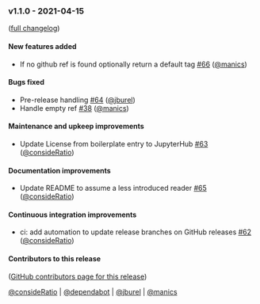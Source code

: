 ### v1.1.0 - 2021-04-15

([full changelog](https://github.com/jupyterhub/action-major-minor-tag-calculator/compare/v1.0.0...81e90594b90bef0bc68479d0ab3aae33a940526e))

#### New features added

- If no github ref is found optionally return a default tag [#66](https://github.com/jupyterhub/action-major-minor-tag-calculator/pull/66) ([@manics](https://github.com/manics))

#### Bugs fixed

- Pre-release handling [#64](https://github.com/jupyterhub/action-major-minor-tag-calculator/pull/64) ([@jburel](https://github.com/jburel))
- Handle empty ref [#38](https://github.com/jupyterhub/action-major-minor-tag-calculator/pull/38) ([@manics](https://github.com/manics))

#### Maintenance and upkeep improvements

- Update License from boilerplate entry to JupyterHub [#63](https://github.com/jupyterhub/action-major-minor-tag-calculator/pull/63) ([@consideRatio](https://github.com/consideRatio))

#### Documentation improvements

- Update README to assume a less introduced reader [#65](https://github.com/jupyterhub/action-major-minor-tag-calculator/pull/65) ([@consideRatio](https://github.com/consideRatio))

#### Continuous integration improvements

- ci: add automation to update release branches on GitHub releases [#62](https://github.com/jupyterhub/action-major-minor-tag-calculator/pull/62) ([@consideRatio](https://github.com/consideRatio))

#### Contributors to this release

([GitHub contributors page for this release](https://github.com/jupyterhub/action-major-minor-tag-calculator/graphs/contributors?from=2021-02-10&to=2021-04-15&type=c))

[@consideRatio](https://github.com/search?q=repo%3Ajupyterhub%2Faction-major-minor-tag-calculator+involves%3AconsideRatio+updated%3A2021-02-10..2021-04-15&type=Issues) | [@dependabot](https://github.com/search?q=repo%3Ajupyterhub%2Faction-major-minor-tag-calculator+involves%3Adependabot+updated%3A2021-02-10..2021-04-15&type=Issues) | [@jburel](https://github.com/search?q=repo%3Ajupyterhub%2Faction-major-minor-tag-calculator+involves%3Ajburel+updated%3A2021-02-10..2021-04-15&type=Issues) | [@manics](https://github.com/search?q=repo%3Ajupyterhub%2Faction-major-minor-tag-calculator+involves%3Amanics+updated%3A2021-02-10..2021-04-15&type=Issues)
